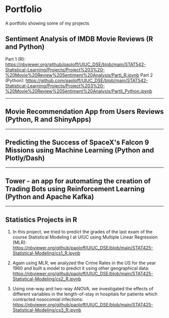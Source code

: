 # Portfolio
A portfolio showing some of my projects

## Sentiment Analysis of IMDB Movie Reviews (R and Python)

Part 1 (R): https://nbviewer.org/github/paoloff/UIUC_DSE/blob/main/STAT542-Statistical-Learning/Projects/Project%203%20-%20Movie%20Review%20Sentiment%20Analysis/PartI_R.ipynb
Part 2 (Python): https://github.com/paoloff/UIUC_DSE/blob/main/STAT542-Statistical-Learning/Projects/Project%203%20-%20Movie%20Review%20Sentiment%20Analysis/PartII_Python.ipynb

---

## Movie Recommendation App from Users Reviews (Python, R and ShinyApps)
---
## Predicting the Success of SpaceX's Falcon 9 Missions using Machine Learning (Python and Plotly/Dash)
---
## Tower - an app for automating the creation of Trading Bots using Reinforcement Learning (Python and Apache Kafka)

---

## Statistics Projects in R

1. In this project, we tried to predict the grades of the last exam of the course Statistical Modeling I at UIUC using Multiple Linear Regression (MLR):
https://nbviewer.org/github/paoloff/UIUC_DSE/blob/main/STAT425-Statistical-Modeling/cs1_R.ipynb

2. Again using MLR, we analyzed the Crime Rates in the US for the year 1960 and built a model to predict it using other geographical data:
https://nbviewer.org/github/paoloff/UIUC_DSE/blob/main/STAT425-Statistical-Modeling/cs2_R.ipynb

3. Using one-way and two-way ANOVA, we investigated the effects of different variables in the length-of-stay in hospitals for patients which contracted nosocomial infections:
https://nbviewer.org/github/paoloff/UIUC_DSE/blob/main/STAT425-Statistical-Modeling/cs3_R.ipynb
